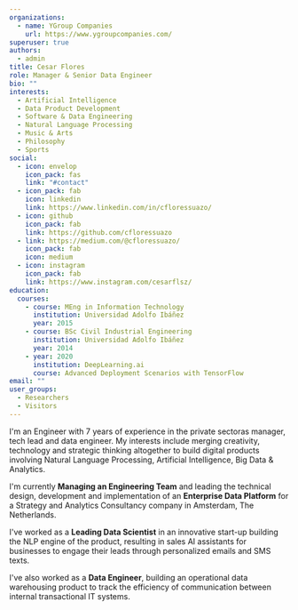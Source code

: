 ```yaml
---
organizations:
  - name: YGroup Companies
    url: https://www.ygroupcompanies.com/
superuser: true
authors:
  - admin
title: Cesar Flores
role: Manager & Senior Data Engineer
bio: ""
interests:
  - Artificial Intelligence
  - Data Product Development
  - Software & Data Engineering
  - Natural Language Processing
  - Music & Arts
  - Philosophy
  - Sports
social:
  - icon: envelop
    icon_pack: fas
    link: "#contact"
  - icon_pack: fab
    icon: linkedin
    link: https://www.linkedin.com/in/cfloressuazo/
  - icon: github
    icon_pack: fab
    link: https://github.com/cfloressuazo
  - link: https://medium.com/@cfloressuazo/
    icon_pack: fab
    icon: medium
  - icon: instagram
    icon_pack: fab
    link: https://www.instagram.com/cesarflsz/
education:
  courses:
    - course: MEng in Information Technology
      institution: Universidad Adolfo Ibáñez
      year: 2015
    - course: BSc Civil Industrial Engineering
      institution: Universidad Adolfo Ibáñez
      year: 2014
    - year: 2020
      institution: DeepLearning.ai
      course: Advanced Deployment Scenarios with TensorFlow
email: ""
user_groups:
  - Researchers
  - Visitors
---
```

I'm an Engineer with 7 years of experience in the private sectoras manager, tech lead and data engineer. My interests include merging creativity, technology and strategic thinking altogether to build digital products involving Natural Language Processing, Artificial Intelligence, Big Data & Analytics.

I'm currently **Managing an Engineering Team** and leading the technical design, development and implementation of an **Enterprise Data Platform** for a Strategy and Analytics Consultancy company in Amsterdam, The Netherlands.

I've worked as a **Leading Data Scientist** in an innovative start-up building the NLP engine of the product, resulting in sales AI assistants for businesses to engage their leads through personalized emails and SMS texts.

I've also worked as a **Data Engineer**, building an operational data warehousing product to track the efficiency of communication between internal transactional IT systems.